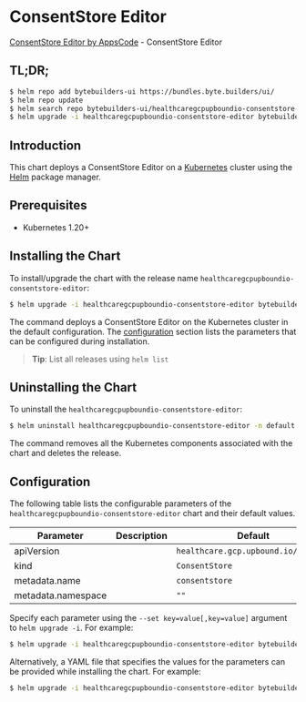# ConsentStore Editor

[ConsentStore Editor by AppsCode](https://byte.builders) - ConsentStore Editor

## TL;DR;

```bash
$ helm repo add bytebuilders-ui https://bundles.byte.builders/ui/
$ helm repo update
$ helm search repo bytebuilders-ui/healthcaregcpupboundio-consentstore-editor --version=v0.4.18
$ helm upgrade -i healthcaregcpupboundio-consentstore-editor bytebuilders-ui/healthcaregcpupboundio-consentstore-editor -n default --create-namespace --version=v0.4.18
```

## Introduction

This chart deploys a ConsentStore Editor on a [Kubernetes](http://kubernetes.io) cluster using the [Helm](https://helm.sh) package manager.

## Prerequisites

- Kubernetes 1.20+

## Installing the Chart

To install/upgrade the chart with the release name `healthcaregcpupboundio-consentstore-editor`:

```bash
$ helm upgrade -i healthcaregcpupboundio-consentstore-editor bytebuilders-ui/healthcaregcpupboundio-consentstore-editor -n default --create-namespace --version=v0.4.18
```

The command deploys a ConsentStore Editor on the Kubernetes cluster in the default configuration. The [configuration](#configuration) section lists the parameters that can be configured during installation.

> **Tip**: List all releases using `helm list`

## Uninstalling the Chart

To uninstall the `healthcaregcpupboundio-consentstore-editor`:

```bash
$ helm uninstall healthcaregcpupboundio-consentstore-editor -n default
```

The command removes all the Kubernetes components associated with the chart and deletes the release.

## Configuration

The following table lists the configurable parameters of the `healthcaregcpupboundio-consentstore-editor` chart and their default values.

|     Parameter      | Description |                    Default                     |
|--------------------|-------------|------------------------------------------------|
| apiVersion         |             | <code>healthcare.gcp.upbound.io/v1beta1</code> |
| kind               |             | <code>ConsentStore</code>                      |
| metadata.name      |             | <code>consentstore</code>                      |
| metadata.namespace |             | <code>""</code>                                |


Specify each parameter using the `--set key=value[,key=value]` argument to `helm upgrade -i`. For example:

```bash
$ helm upgrade -i healthcaregcpupboundio-consentstore-editor bytebuilders-ui/healthcaregcpupboundio-consentstore-editor -n default --create-namespace --version=v0.4.18 --set apiVersion=healthcare.gcp.upbound.io/v1beta1
```

Alternatively, a YAML file that specifies the values for the parameters can be provided while
installing the chart. For example:

```bash
$ helm upgrade -i healthcaregcpupboundio-consentstore-editor bytebuilders-ui/healthcaregcpupboundio-consentstore-editor -n default --create-namespace --version=v0.4.18 --values values.yaml
```
